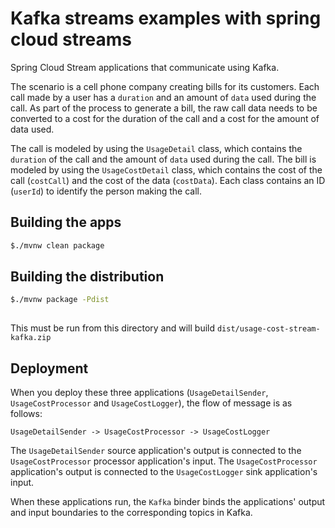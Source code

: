 
# Kafka streams examples with spring cloud streams
Spring Cloud Stream applications that communicate using Kafka.

The scenario is a cell phone company creating bills for its customers. Each call made by a user has a  `duration`  and an amount of  `data`  used during the call. As part of the process to generate a bill, the raw call data needs to be converted to a cost for the duration of the call and a cost for the amount of data used.

The call is modeled by using the  `UsageDetail`  class, which contains the  `duration`  of the call and the amount of  `data`  used during the call. The bill is modeled by using the  `UsageCostDetail`  class, which contains the cost of the call (`costCall`) and the cost of the data (`costData`). Each class contains an ID (`userId`) to identify the person making the call.

## Building the apps  
  
```bash  
$./mvnw clean package  
```  
  
## Building the distribution  
  
```bash  
$./mvnw package -Pdist  
  
```  
  
This must be run from this directory and will build `dist/usage-cost-stream-kafka.zip`

## Deployment
When you deploy these three applications (`UsageDetailSender`,  `UsageCostProcessor`  and  `UsageCostLogger`), the flow of message is as follows:

```text
UsageDetailSender -> UsageCostProcessor -> UsageCostLogger
```
The  `UsageDetailSender`  source application's output is connected to the  `UsageCostProcessor`  processor application's input. The  `UsageCostProcessor`  application's output is connected to the  `UsageCostLogger`  sink application's input.

When these applications run, the  `Kafka`  binder binds the applications' output and input boundaries to the corresponding topics in Kafka.